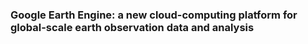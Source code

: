 ### Google Earth Engine: a new cloud-computing platform for global-scale earth observation data and analysis  




